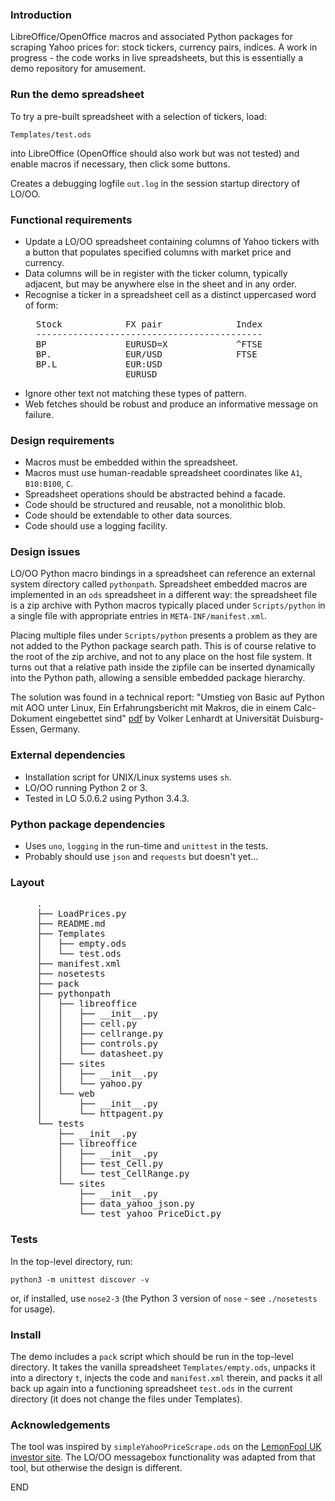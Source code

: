 ### Introduction

LibreOffice/OpenOffice macros and associated Python packages for scraping
Yahoo prices for: stock tickers, currency pairs, indices. A work in progress -
the code works in live spreadsheets, but this is essentially a demo repository
for amusement.

### Run the demo spreadsheet

To try a pre-built spreadsheet with a selection of tickers, load:

  `Templates/test.ods`

into LibreOffice (OpenOffice should also work but was not tested) and enable
macros if necessary, then click some buttons.

Creates a debugging logfile `out.log` in the session startup directory of
LO/OO.

### Functional requirements

- Update a LO/OO spreadsheet containing columns of Yahoo tickers with a button
  that populates specified columns with market price and currency.
- Data columns will be in register with the ticker column, typically adjacent,
  but may be anywhere else in the sheet and in any order.
- Recognise a ticker in a spreadsheet cell as a distinct uppercased word
  of form:
  <PRE>
    Stock            FX pair              Index
    -------------------------------------------
    BP               EURUSD=X             ^FTSE
    BP.              EUR/USD              FTSE
    BP.L             EUR:USD
                     EURUSD
  </PRE>
- Ignore other text not matching these types of pattern.
- Web fetches should be robust and produce an informative message on failure.
  
### Design requirements

- Macros must be embedded within the spreadsheet.
- Macros must use human-readable spreadsheet coordinates like `A1`,
  `B10:B100`, `C`.
- Spreadsheet operations should be abstracted behind a facade.
- Code should be structured and reusable, not a monolithic blob.
- Code should be extendable to other data sources.
- Code should use a logging facility.

### Design issues

LO/OO Python macro bindings in a spreadsheet can reference an external system
directory called `pythonpath`. Spreadsheet embedded macros are implemented in
an `ods` spreadsheet in a different way: the spreadsheet file is a zip archive
with Python macros typically placed under `Scripts/python` in a single file
with appropriate entries in `META-INF/manifest.xml`.

Placing multiple files under `Scripts/python` presents a problem as they are
not added to the Python package search path. This is of course relative to the
root of the zip archive, and not to any place on the host file system. It
turns out that a relative path inside the zipfile can be inserted dynamically
into the Python path, allowing a sensible embedded package hierarchy.

The solution was found in a technical report: "Umstieg von Basic auf Python
mit AOO unter Linux, Ein Erfahrungsbericht mit Makros, die in einem
Calc-Dokument eingebettet sind"
[pdf](https://www.uni-due.de/~abi070/files/OOo/Erfahrungsbericht.pdf "") by
Volker Lenhardt at Universität Duisburg-Essen, Germany.

### External dependencies

- Installation script for UNIX/Linux systems uses `sh`.
- LO/OO running Python 2 or 3.
- Tested in LO 5.0.6.2 using Python 3.4.3.

### Python package dependencies

- Uses `uno`, `logging` in the run-time and `unittest` in the tests.
- Probably should use `json` and `requests` but doesn't yet...

### Layout

<PRE>
     .
     ├── LoadPrices.py
     ├── README.md
     ├── Templates
     │   ├── empty.ods
     │   └── test.ods
     ├── manifest.xml
     ├── nosetests
     ├── pack
     ├── pythonpath
     │   ├── libreoffice
     │   │   ├── __init__.py
     │   │   ├── cell.py
     │   │   ├── cellrange.py
     │   │   ├── controls.py
     │   │   └── datasheet.py
     │   ├── sites
     │   │   ├── __init__.py
     │   │   └── yahoo.py
     │   └── web
     │       ├── __init__.py
     │       └── httpagent.py
     └── tests
         ├── __init__.py
         ├── libreoffice
         │   ├── __init__.py
         │   ├── test_Cell.py
         │   └── test_CellRange.py
         └── sites
             ├── __init__.py
             ├── data_yahoo_json.py
             └── test_yahoo_PriceDict.py
</PRE>

### Tests

In the top-level directory, run:

  `python3 -m unittest discover -v`

or, if installed, use `nose2-3` (the Python 3 version of `nose` - see
`./nosetests` for usage).

### Install

The demo includes a `pack` script which should be run in the top-level
directory. It takes the vanilla spreadsheet `Templates/empty.ods`, unpacks it
into a directory `t`, injects the code and `manifest.xml` therein, and packs
it all back up again into a functioning spreadsheet `test.ods` in the current
directory (it does not change the files under Templates).

### Acknowledgements

The tool was inspired by `simpleYahooPriceScrape.ods` on the
[LemonFool UK investor site](https://www.lemonfool.co.uk "LemonFool"). The LO/OO
messagebox functionality was adapted from that tool, but otherwise the design
is different.

END
